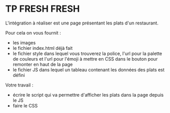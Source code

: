 # TP FRESH FRESH

L'intégration à réaliser est une page présentant les plats d'un restaurant.

Pour cela on vous fournit :
- les images
- le fichier index.html déjà fait
- le fichier style dans lequel vous trouverez la police, l'url pour la palette de couleurs et l'url pour l'émoji à mettre en CSS dans le bouton pour remonter en haut de la page
- le fichier JS dans lequel un tableau contenant les données des plats est défini

Votre travail :
- écrire le script qui va permettre d'afficher les plats dans la page depuis le JS
- faire le CSS
